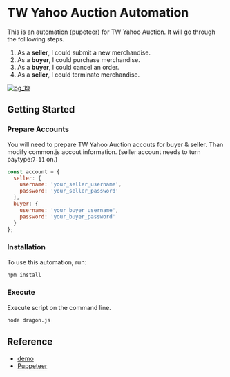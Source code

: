 # TW Yahoo Auction Automation

This is an automation (pupeteer) for TW Yahoo Auction. It will go through the folllowing steps.

1. As a **seller**, I could submit a new merchandise.
2. As a **buyer**, I could purchase merchandise.
3. As a **buyer**, I could cancel an order.
4. As a **seller**, I could terminate merchandise.

[![og_19](https://user-images.githubusercontent.com/10822546/149465481-03046d6e-2b99-42fe-937a-baacdb258a66.png)](https://www.youtube.com/watch?v=9GFPPKpQYbg)

## Getting Started

### Prepare Accounts

You will need to prepare TW Yahoo Auction accouts for buyer & seller. Than modify common.js accout information. (seller account needs to turn paytype:`7-11` on.)

```javascript
const account = {
  seller: {
    username: 'your_seller_username',
    password: 'your_seller_password'
  },
  buyer: {
    username: 'your_buyer_username',
    password: 'your_buyer_password'
  }
};
```

### Installation

To use this automation, run:
```bash
npm install
```

### Execute

Execute script on the command line.
```bash
node dragon.js
```

## Reference
- [demo](https://www.youtube.com/watch?v=9GFPPKpQYbg)
- [Puppeteer](https://github.com/puppeteer/puppeteer)
